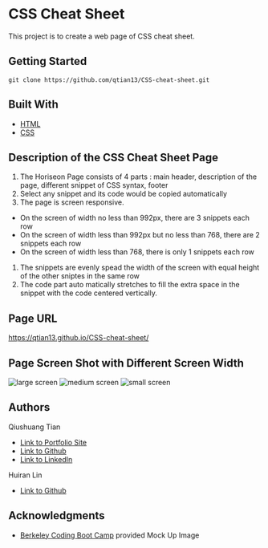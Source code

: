 # CSS Cheat Sheet
This project is to create a web page of CSS cheat sheet.

## Getting Started
```console
git clone https://github.com/qtian13/CSS-cheat-sheet.git
```

## Built With

* [HTML](https://developer.mozilla.org/en-US/docs/Web/HTML)
* [CSS](https://developer.mozilla.org/en-US/docs/Web/CSS)

## Description of the CSS Cheat Sheet Page
1. The Horiseon Page consists of 4 parts :  main header, description of the page, different snippet of CSS syntax, footer
1. Select any snippet and its code would be copied automatically
1. The page is screen responsive. 
* On the screen of width no less than 992px, there are 3 snippets each row
* On the screen of width less than 992px but no less than 768, there are 2 snippets each row
* On the screen of width less than 768, there is only 1 snippets each row
1. The snippets are evenly spead the width of the screen with equal height of the other sniptes in the same row
1. The code part auto matically stretches to fill the extra space in the snippet with the code centered vertically.

## Page URL
https://qtian13.github.io/CSS-cheat-sheet/

## Page Screen Shot with Different Screen Width
![large screen](assets/images/largeScreen.png.png)
![medium screen](assets/images/mediumScreen.png.png)
![small screen](assets/images/smallScreen.png.png)


## Authors
Qiushuang Tian
- [Link to Portfolio Site](#)
- [Link to Github](https://github.com/qtian13)
- [Link to LinkedIn](https://www.linkedin.com/in/qiushuang-tian-a9754248/)

Huiran Lin
- [Link to Github](https://github.com/hugh18019)


## Acknowledgments

- [Berkeley Coding Boot Camp](https://bootcamp.berkeley.edu/coding/) provided Mock Up Image





